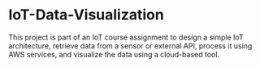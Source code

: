 # IoT-Data-Visualization
This project is part of an IoT course assignment to design a simple IoT architecture, retrieve data from a sensor or external API, process it using AWS services, and visualize the data using a cloud-based tool.
